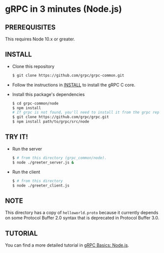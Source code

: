 gRPC in 3 minutes (Node.js)
===========================

PREREQUISITES
-------------

This requires Node 10.x or greater.

INSTALL
-------

 - Clone this repository

   ```sh
   $ git clone https://github.com/grpc/grpc-common.git
   ```
 - Follow the instructions in [INSTALL](https://github.com/grpc/grpc/blob/master/INSTALL) to install the gRPC C core.
 - Install this package's dependencies

   ```sh
   $ cd grpc-common/node
   $ npm install
   # If grpc is not found, you'll need to install it from the grpc repository
   $ git clone https://github.com/grpc/grpc.git
   $ npm install path/to/grpc/src/node
   ```


TRY IT!
-------

 - Run the server

   ```sh
   $ # from this directory (grpc_common/node).
   $ node ./greeter_server.js &
   ```

 - Run the client

   ```sh
   $ # from this directory
   $ node ./greeter_client.js
   ```

NOTE
----

This directory has a copy of `helloworld.proto` because it currently depends on
some Protocol Buffer 2.0 syntax that is deprecated in Protocol Buffer 3.0.

TUTORIAL
--------

You can find a more detailed tutorial in [gRPC Basics: Node.js](https://github.com/grpc/grpc-common/blob/master/node/route_guide/README.md).
